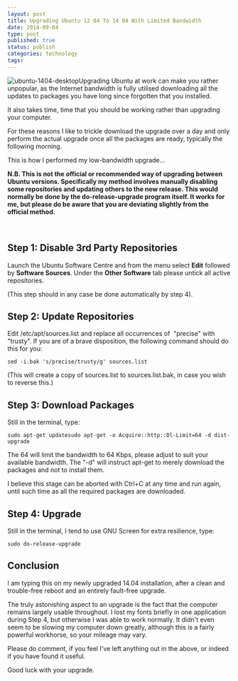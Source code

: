 ```yaml
--- 
layout: post 
title: Upgrading Ubuntu 12 04 To 14 04 With Limited Bandwidth
date: 2014-09-04
type: post 
published: true 
status: publish
categories: technology
tags: 
---
```


![ubuntu-1404-desktop]({{%20site.baseurl%20}}/assets/ubuntu-1404-desktop.png?w=300)Upgrading
Ubuntu at work can make you rather unpopular, as the Internet bandwidth
is fully utilised downloading all the updates to packages you have long
since forgotten that you installed.

It also takes time, time that you should be working rather
than upgrading your computer.

For these reasons I like to trickle download the upgrade over a day and
only perform the actual upgrade once all the packages are ready,
typically the following morning.

This is how I performed my low-bandwidth upgrade…

**N.B. This is not the official or recommended way of upgrading between
Ubuntu versions. Specifically my method involves manually disabling some
repositories and updating others to the new release. This would normally
be done by the do-release-upgrade program itself. It works for me, but
please do be aware that you are deviating slightly from the
official method.**

 

Step 1: Disable 3rd Party Repositories
--------------------------------------

Launch the Ubuntu Software Centre and from the menu select **Edit**
followed by **Software Sources**. Under the **Other Software** tab
please untick all active repositories.

(This step should in any case be done automatically by step 4).

Step 2: Update Repositories
---------------------------

Edit /etc/apt/sources.list and replace all occurrences of  "precise"
with "trusty". If you are of a brave disposition, the following command
should do this for you:

    sed -i.bak 's/precise/trusty/g' sources.list

(This will create a copy of sources.list to sources.list.bak, in case
you wish to reverse this.)

Step 3: Download Packages
-------------------------

Still in the terminal, type:

    sudo apt-get updatesudo apt-get -o Acquire::http::Dl-Limit=64 -d dist-upgrade

The 64 will limit the bandwidth to 64 Kbps, please adjust to suit your
available bandwidth. The "-d" will instruct apt-get to merely download
the packages and not to install them.

I believe this stage can be aborted with Ctrl+C at any time and run
again, until such time as all the required packages are downloaded.

Step 4: Upgrade
---------------

Still in the terminal, I tend to use GNU Screen for extra resilience,
type:

    sudo do-release-upgrade

Conclusion
----------

I am typing this on my newly upgraded 14.04 installation, after a clean
and trouble-free reboot and an entirely fault-free upgrade.

The truly astonishing aspect to an upgrade is the fact that the computer
remains largely usable throughout. I lost my fonts briefly in one
application during Step 4, but otherwise I was able to work normally. It
didn't even seem to be slowing my computer down greatly, although this
is a fairly powerful workhorse, so your mileage may vary.

Please do comment, if you feel I've left anything out in the above, or
indeed if you have found it useful.

Good luck with your upgrade.

